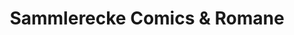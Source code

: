 ---
title: "Sammlerecke Comics & Romane"
url: /esslingen/sammlerecke-comics-und-romane/
shop: Bücher
---